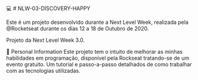 💻 # NLW-03-DISCOVERY-HAPPY

Este é um projeto desenvolvido durante a Next Level Week, realizada pela @Rocketseat durante os dias 12 a 18 de Outubro de 2020.

Projeto da Next Level Week 3.0.

🚀 Personal Information
Este projeto tem o intuito de melhorar as minhas habilidades em programação, disponível pela Rockseat tratando-se de um evento gratuito. Um tutorial e passo-a-passo detalhados de como trabalhar com as tecnologias utilizadas.
